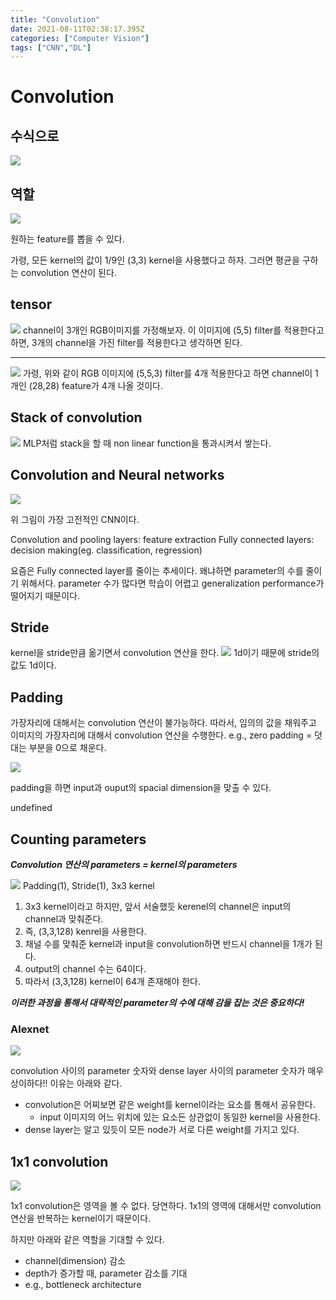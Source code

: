 ```yaml
---
title: "Convolution"
date: 2021-08-11T02:38:17.395Z
categories: ["Computer Vision"]
tags: ["CNN","DL"]
---
```

# Convolution
## 수식으로
![](/assets/images/Convolution/16f95e55-0d06-4a25-8612-e9a2c24b3391-image.png)


## 역할
![](/assets/images/Convolution/a2f9a130-941f-40ca-b403-7f470c47227c-image.png)

원하는 feature를 뽑을 수 있다.

가령, 모든 kernel의 값이 1/9인 (3,3) kernel을 사용했다고 하자. 그러면 평균을 구하는 convolution 연산이 된다.


## tensor
![](/assets/images/Convolution/97633dcb-6c37-4aeb-b0aa-510479566d02-image.png)
channel이 3개인 RGB이미지를 가정해보자. 이 이미지에 (5,5) filter를 적용한다고 하면, 3개의 channel을 가진 filter를 적용한다고 생각하면 된다.

---
![](/assets/images/Convolution/a03d1561-9ab1-445d-8d2f-0885ed464fd2-image.png)
가령, 위와 같이 RGB 이미지에 (5,5,3) filter를 4개 적용한다고 하면 channel이 1개인 (28,28) feature가 4개 나올 것이다.

## Stack of convolution
![](/assets/images/Convolution/46095895-ee37-4209-b73e-22e11585427a-image.png)
MLP처럼 stack을 할 때 non linear function을 통과시켜서 쌓는다.

## Convolution and Neural networks
![](/assets/images/Convolution/4c8b200f-4e9a-4564-b507-1dfc06dc1085-image.png)

위 그림이 가장 고전적인 CNN이다.

Convolution and pooling layers: feature extraction
Fully connected layers: decision making(eg. classification, regression)

요즘은 Fully connected layer를 줄이는 추세이다.
왜냐하면 parameter의 수를 줄이기 위해서다. parameter 수가 많다면 학습이 어렵고 generalization performance가 떨어지기 때문이다.


## Stride
kernel을 stride만큼 옮기면서 convolution 연산을 한다.
![](/assets/images/Convolution/4c218f92-54e5-452e-b82b-aa6a57263122-image.png)
1d이기 때문에 stride의 값도 1d이다.

## Padding
가장자리에 대해서는 convolution 연산이 불가능하다. 따라서, 임의의 값을 채워주고 이미지의 가장자리에 대해서 convolution 연산을 수행한다.
e.g., zero padding = 덧대는 부분을 0으로 채운다.

![](/assets/images/Convolution/fb631b17-d4ed-4a22-9abe-c283be6819a5-image.png)

padding을 하면 input과 ouput의 spacial dimension을 맞출 수 있다.

undefined


## Counting parameters
_**Convolution 연산의 parameters = kernel의 parameters**_

![](/assets/images/Convolution/c06d473c-8998-4c5e-a6d0-98fb68716177-image.png)
Padding(1), Stride(1), 3x3 kernel

1. 3x3 kernel이라고 하지만, 앞서 서술했듯 kerenel의 channel은 input의 channel과 맞춰준다.
2. 즉, (3,3,128) kenrel을 사용한다.
3. 채널 수를 맞춰준 kernel과 input을 convolution하면 반드시 channel을 1개가 된다.
4. output의 channel 수는 64이다.
5. 따라서 (3,3,128) kernel이 64개 존재해야 한다.

**_이러한 과정을 통해서 대략적인 parameter의 수에 대해 감을 잡는 것은 중요하다!_**


### Alexnet
![](/assets/images/Convolution/256bdb1a-f78b-4c3b-8b33-3f7e51c8264c-image.png)

convolution 사이의 parameter 숫자와 dense layer 사이의 parameter 숫자가 매우 상이하다!!
이유는 아래와 같다.
- convolution은 어찌보면 같은 weight를 kernel이라는 요소를 통해서 공유한다.
  - input 이미지의 어느 위치에 있는 요소든 상관없이 동일한 kernel을 사용한다.
- dense layer는 알고 있듯이 모든 node가 서로 다른 weight를 가지고 있다.

## 1x1 convolution
![](/assets/images/Convolution/3ec4885a-0cb6-4f6b-b6fc-93b2fd68161b-image.png)

1x1 convolution은 영역을 볼 수 없다. 당연하다. 1x1의 영역에 대해서만 convolution 연산을 반복하는 kernel이기 때문이다.

하지만 아래와 같은 역할을 기대할 수 있다.
- channel(dimension) 감소
- depth가 증가할 때, parameter 감소를 기대
- e.g., bottleneck architecture





